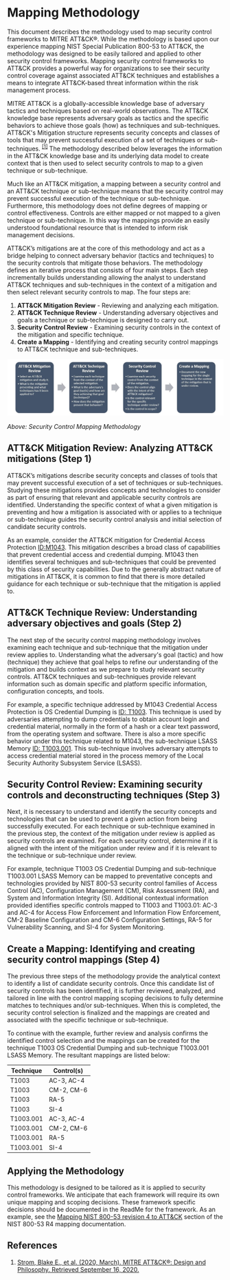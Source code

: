 # Mapping Methodology

This document describes the methodology used to map security control frameworks to MITRE ATT&CK®. While the methodology is based upon our experience mapping NIST Special Publication 800-53 to ATT&CK, the methodology was designed to be easily tailored and applied to other security control frameworks. Mapping security control frameworks to ATT&CK provides a powerful way for organizations to see their security control coverage against associated ATT&CK techniques and establishes a means to integrate ATT&CK-based threat information within the risk management process.  

MITRE ATT&CK is a globally-accessible knowledge base of adversary tactics and techniques based on real-world observations. The ATT&CK knowledge base represents adversary goals as tactics and the specific behaviors to achieve those goals (how) as techniques and sub-techniques. ATT&CK's Mitigation structure represents security concepts and classes of tools that may prevent successful execution of a set of techniques or sub-techniques. <sup>[[1]](https://attack.mitre.org/docs/ATTACK_Design_and_Philosophy_March_2020.pdf)</sup> The methodology described below leverages the information in the ATT&CK knowledge base and its underlying data model to create context that is then used to select security controls to map to a given technique or sub-technique.

Much like an ATT&CK mitigation, a mapping between a security control and an ATT&CK technique or sub-technique means that the security control may prevent successful execution of the technique or sub-technique. Furthermore, this methodology does not define degrees of mapping or control effectiveness. Controls are either mapped or not mapped to a given technique or sub-technique. In this way the mappings provide an easily understood foundational resource that is intended to inform risk management decisions. 

ATT&CK’s mitigations are at the core of this methodology and act as a bridge helping to connect adversary behavior (tactics and techniques) to the security controls that mitigate those behaviors. The methodology defines an iterative process that consists of four main steps. Each step incrementally builds understanding allowing the analyst to understand ATT&CK techniques and sub-techniques in the context of a mitigation and then select relevant security controls to map. The four steps are:

1. **ATT&CK Mitigation Review** - Reviewing and analyzing each mitigation.
2. **ATT&CK Technique Review** - Understanding adversary objectives and goals a technique or sub-technique is designed to carry out.
3. **Security Control Review** - Examining security controls in the context of the mitigation and specific technique.
4. **Create a Mapping** - Identifying and creating security control mappings to ATT&CK technique and sub-techniques. 

<img src="/docs/mapping_overview.png" width="900px">

_Above: Security Control Mapping Methodology_

## ATT&CK Mitigation Review: Analyzing ATT&CK mitigations (Step 1)

ATT&CK’s mitigations describe security concepts and classes of tools that may prevent successful execution of a set of techniques or sub-techniques. Studying these mitigations provides concepts and technologies to consider as part of ensuring that relevant and applicable security controls are identified. Understanding the specific context of what a given mitigation is preventing and how a mitigation is associated with or applies to a technique or sub-technique guides the security control analysis and initial selection of candidate security controls.

As an example, consider the ATT&CK mitigation for Credential Access Protection [ID:M1043](https://attack.mitre.org/mitigations/M1043/). This mitigation describes a broad class of capabilities that prevent credential access and credential dumping. M1043 then identifies several techniques and sub-techniques that could be prevented by this class of security capabilities. Due to the generally abstract nature of mitigations in ATT&CK, it is common to find that there is more detailed guidance for each technique or sub-technique that the mitigation is applied to. 

## ATT&CK Technique Review: Understanding adversary objectives and goals (Step 2)

The next step of the security control mapping methodology involves examining each technique and sub-technique that the mitigation under review applies to. Understanding what the adversary's goal (tactic) and how (technique) they achieve that goal helps to refine our understanding of the mitigation and builds context as we prepare to study relevant security controls. ATT&CK techniques and sub-techniques provide relevant information such as domain specific and platform specific information, configuration concepts, and tools.

For example, a specific technique addressed by M1043 Credential Access Protection is OS Credential Dumping is [ID: T1003](https://attack.mitre.org/techniques/T1003). This technique is used by adversaries attempting to dump credentials to obtain account login and credential material, normally in the form of a hash or a clear text password, from the operating system and software. There is also a more specific behavior under this technique related to M1043, the sub-technique LSASS Memory [ID: T1003.001](https://attack.mitre.org/techniques/T1003/001). This sub-technique involves adversary attempts to access credential material stored in the process memory of the Local Security Authority Subsystem Service (LSASS). 

## Security Control Review: Examining security controls and deconstructing techniques (Step 3)

Next, it is necessary to understand and identify the security concepts and technologies that can be used to prevent a given action from being successfully executed. For each technique or sub-technique examined in the previous step, the context of the mitigation under review is applied as security controls are examined. For each security control, determine if it is aligned with the intent of the mitigation under review and if it is relevant to the technique or sub-technique under review. 

For example, technique T1003 OS Credential Dumping and sub-technique T1003.001 LSASS Memory can be mapped to preventative concepts and technologies provided by NIST 800-53 security control families of Access Control (AC), Configuration Management (CM), Risk Assessment (RA), and System and Information Integrity (SI). Additional contextual information provided identifies specific controls mapped to T1003 and T1003.01: AC-3 and AC-4 for Access Flow Enforcement and Information Flow Enforcement, CM-2 Baseline Configuration and CM-6 Configuration Settings, RA-5 for Vulnerability Scanning, and SI-4 for System Monitoring.

## Create a Mapping: Identifying and creating security control mappings (Step 4)

The previous three steps of the methodology provide the analytical context to identify a list of candidate security controls. Once this candidate list of security controls has been identified, it is further reviewed, analyzed, and tailored in line with the control mapping scoping decisions to fully determine matches to techniques and/or sub-techniques. When this is completed, the security control selection is finalized and the mappings are created and associated with the specific technique or sub-technique.

To continue with the example, further review and analysis confirms the identified control selection and the mappings can be created for the technique T1003 OS Credential Dumping and sub-technique T1003.001 LSASS Memory. The resultant mappings are listed below: 

| Technique | Control(s) |
| ---------- | -------- |
| T1003 | AC-3, AC-4 |
| T1003	| CM-2, CM-6 |
| T1003	| RA-5 |
| T1003	| SI-4 |
| T1003.001 | AC-3, AC-4 |
| T1003.001	| CM-2, CM-6 |
| T1003.001	| RA-5 |
| T1003.001	| SI-4 |

## Applying the Methodology

This methodology is designed to be tailored as it is applied to security control frameworks. We anticipate that each framework will require its own unique mapping and scoping decisions. These framework specific decisions should be documented in the ReadMe for the framework. As an example, see the [Mapping NIST 800-53 revision 4 to ATT&CK](/frameworks/nist800-53-r4#mapping-nist-800-53-revision-4-to-attck) section of the NIST 800-53 R4 mapping documentation. 

## References

1. [Strom, Blake E., et al. (2020, March). MITRE ATT&CK®: Design and Philosophy. Retrieved September 16, 2020.](https://attack.mitre.org/docs/ATTACK_Design_and_Philosophy_March_2020.pdf)
